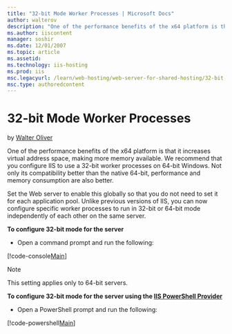 ```yaml
---
title: "32-bit Mode Worker Processes | Microsoft Docs"
author: walterov
description: "One of the performance benefits of the x64 platform is that it increases virtual address space, making more memory available. We recommend that you configure..."
ms.author: iiscontent
manager: soshir
ms.date: 12/01/2007
ms.topic: article
ms.assetid: 
ms.technology: iis-hosting
ms.prod: iis
msc.legacyurl: /learn/web-hosting/web-server-for-shared-hosting/32-bit-mode-worker-processes
msc.type: authoredcontent
---
```

32-bit Mode Worker Processes
====================
by [Walter Oliver](https://github.com/walterov)

One of the performance benefits of the x64 platform is that it increases virtual address space, making more memory available. We recommend that you configure IIS to use a 32-bit worker processes on 64-bit Windows. Not only its compatibility better than the native 64-bit, performance and memory consumption are also better.

Set the Web server to enable this globally so that you do not need to set it for each application pool. Unlike previous versions of IIS, you can now configure specific worker processes to run in 32-bit or 64-bit mode independently of each other on the same server.

**To configure 32-bit mode for the server**

- Open a command prompt and run the following:


[!code-console[Main](32-bit-mode-worker-processes/samples/sample1.cmd)]


> [!NOTE]
> This setting applies only to 64-bit servers.

**To configure 32-bit mode for the server using the [IIS PowerShell Provider](../../manage/powershell/installing-the-iis-powershell-snap-in.md)**

- Open a PowerShell prompt and run the following:


[!code-powershell[Main](32-bit-mode-worker-processes/samples/sample2.ps1)]